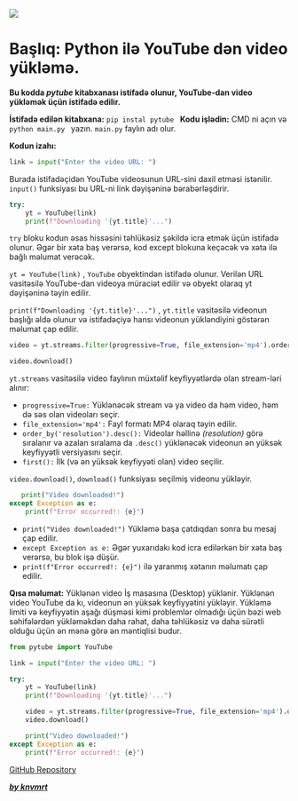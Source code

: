 ![](https://i.imgur.com/WxynoZN.png)

# Başlıq: Python ilə YouTube dən video yükləmə.


**Bu kodda _pytube_ kitabxanası istifadə olunur, YouTube-dan video yükləmək üçün istifadə edilir.**

**İstifadə edilən kitabxana:** `pip instal pytube `
**Kodu işlədin:** CMD ni açın və `python main.py ` yazın. `main.py` faylın adı olur.

**Kodun izahı:**

```python
link = input("Enter the video URL: ")
```

Burada istifadəçidən YouTube videosunun URL-sini daxil etməsi istənilir. `input()` funksiyası bu URL-ni link dəyişəninə bərabərləşdirir.

```python
try:
    yt = YouTube(link)
    print(f"Downloading '{yt.title}'...")
```

`try` bloku kodun əsas hissəsini təhlükəsiz şəkildə icra etmək üçün istifadə olunur. Əgər bir xəta baş verərsə, kod except blokuna keçəcək və xəta ilə bağlı məlumat verəcək.

`yt = YouTube(link)` , `YouTube` obyektindən istifadə olunur. Verilən URL vasitəsilə YouTube-dan videoya müraciət edilir və obyekt olaraq yt dəyişəninə təyin edilir.

`print(f"Downloading '{yt.title}'...")` , `yt.title` vasitəsilə videonun başlığı əldə olunur və istifadəçiyə hansı videonun yükləndiyini göstərən məlumat çap edilir.

```python
video = yt.streams.filter(progressive=True, file_extension='mp4').order_by('resolution').desc().first()

video.download()
```

`yt.streams` vasitəsilə video faylının müxtəlif keyfiyyətlərdə olan stream-ləri alınır:

- `progressive=True:` Yüklənəcək stream və ya video da həm video, həm də səs olan videoları seçir.
- `file_extension='mp4':` Fayl formatı MP4 olaraq təyin edilir.
- `order_by('resolution').desc():` Videolar həllinə _(resolution)_ görə sıralanır və azalan sıralama da `.desc()` yüklənəcək videonun ən yüksək keyfiyyətli versiyasını seçir.
- `first():` İlk (və ən yüksək keyfiyyəti olan) video seçilir.

`video.download()`, `download()` funksiyası seçilmiş videonu yükləyir.

```python
   print("Video downloaded!")
except Exception as e:
    print(f"Error occurred!: {e}")
```

- `print("Video downloaded!")` Yükləmə başa çatdıqdan sonra bu mesaj çap edilir.
- `except Exception as e:` Əgər yuxarıdakı kod icra edilərkən bir xəta baş verərsə, bu blok işə düşür.
- `print(f"Error occurred!: {e}")` ilə yaranmış xətanın məlumatı çap edilir.

**Qısa məlumat:** Yüklənən video İş masasına (Desktop) yüklənir. Yüklənən video YouTube da kı, videonun ən yüksək keyfiyyətini yükləyir. Yükləmə limiti və keyfiyyətin aşağı düşməsi kimi problemlər olmadığı üçün bəzi web səhifələrdən yükləməkdən daha rahat, daha təhlükəsiz və daha sürətli olduğu üçün ən mənə görə ən məntiqlisi budur.

```python
from pytube import YouTube

link = input("Enter the video URL: ")

try:
    yt = YouTube(link)
    print(f"Downloading '{yt.title}'...")

    video = yt.streams.filter(progressive=True, file_extension='mp4').order_by('resolution').desc().first()
    video.download()

    print("Video downloaded!")
except Exception as e:
    print(f"Error occurred!: {e}")
```

[GitHub Repository](https://github.com/knvmrt/youtube-video-downloader)

[**_by knvmrt_**](https://github.com/knvmrt)
